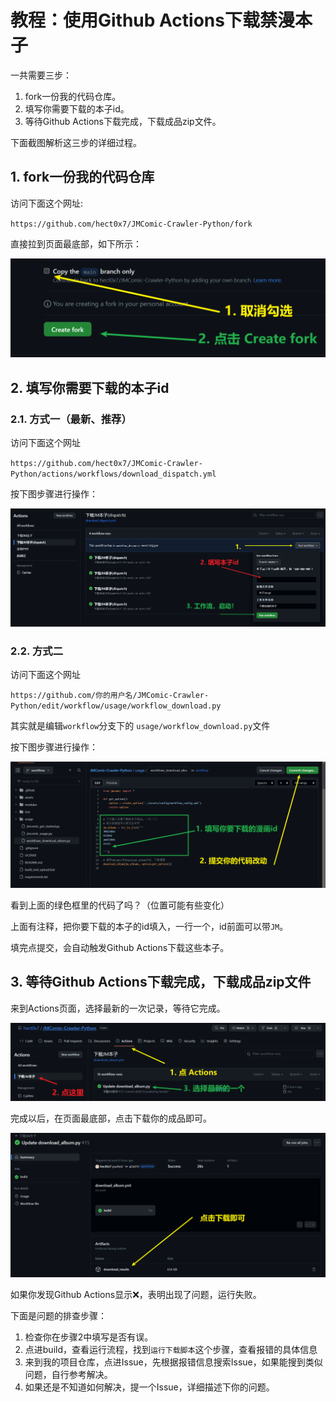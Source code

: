 # 教程：使用Github Actions下载禁漫本子

一共需要三步：

1. fork一份我的代码仓库。
2. 填写你需要下载的本子id。
3. 等待Github Actions下载完成，下载成品zip文件。

下面截图解析这三步的详细过程。

## 1. fork一份我的代码仓库

访问下面这个网址: 

`https://github.com/hect0x7/JMComic-Crawler-Python/fork`

直接拉到页面最底部，如下所示：

![1](./images/1.png)

## 2. 填写你需要下载的本子id

### 2.1. 方式一（最新、推荐）

访问下面这个网址

`https://github.com/hect0x7/JMComic-Crawler-Python/actions/workflows/download_dispatch.yml`

按下图步骤进行操作：

![5](./images/5.png)



### 2.2. 方式二

访问下面这个网址

`https://github.com/你的用户名/JMComic-Crawler-Python/edit/workflow/usage/workflow_download.py`

其实就是编辑`workflow`分支下的 `usage/workflow_download.py`文件

按下图步骤进行操作：

![2](./images/2.png)

看到上面的绿色框里的代码了吗？（位置可能有些变化）

上面有注释，把你要下载的本子的id填入，一行一个，id前面可以带`JM`。

填完点提交，会自动触发Github Actions下载这些本子。

## 3. 等待Github Actions下载完成，下载成品zip文件

来到Actions页面，选择最新的一次记录，等待它完成。

![3](./images/3.png)

完成以后，在页面最底部，点击下载你的成品即可。

![4](./images/4.png)

如果你发现Github Actions显示❌，表明出现了问题，运行失败。


下面是问题的排查步骤：

1. 检查你在步骤2中填写是否有误。
2. 点进build，查看运行流程，找到`运行下载脚本`这个步骤，查看报错的具体信息
3. 来到我的项目仓库，点进Issue，先根据报错信息搜索Issue，如果能搜到类似问题，自行参考解决。
4. 如果还是不知道如何解决，提一个Issue，详细描述下你的问题。
